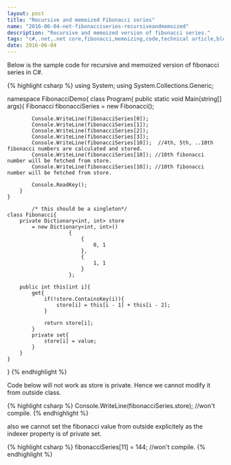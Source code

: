 ```yaml
---
layout: post
title: "Recursive and memoized Fibonacci series"
name: "2016-06-04-net-fibonacciseries-recursiveandmemoized"
description: "Recursive and memoized version of fibonacci series."
tags: "c#,.net,.net core,fibonacci,memoizing,code,technical article,blog,post"
date: 2016-06-04
---
```


<p>Below is the sample code for recursive and memoized version of fibonacci series in C#. </p>


{% highlight csharp %}
using System;
using System.Collections.Generic;

namespace FibonacciDemo{
	class Program{
		public static void Main(string[] args){
			Fibonacci fibonacciSeries = new Fibonacci();
		
			Console.WriteLine(fibonacciSeries[0]);
			Console.WriteLine(fibonacciSeries[1]);
			Console.WriteLine(fibonacciSeries[2]);
			Console.WriteLine(fibonacciSeries[3]);						
			Console.WriteLine(fibonacciSeries[10]);	 //4th, 5th, ..10th fibonacci numbers are calculated and stored.							
			Console.WriteLine(fibonacciSeries[10]); //10th fibonacci number will be fetched from store.
			Console.WriteLine(fibonacciSeries[10]); //10th fibonacci number will be fetched from store.
			
			Console.ReadKey();
		}
	}
	
            /* this should be a singleton*/
	class Fibonacci{
		private Dictionary<int, int> store 
			= new Dictionary<int, int>()
						{
							{
								0, 1	
							},
							{
								1, 1	
							}
						};
	    														
		public int this[int i]{
			get{				
				if(!store.ContainsKey(i)){
					store[i] = this[i - 1] + this[i - 2];
				}
				
				return store[i];
			}
			private set{
				store[i] = value;
			}
		}
	}
}
{% endhighlight %}


<p>Code below will not work as store is private. Hence we cannot modify it from outside class.</p>
{% highlight csharp %}
			Console.WriteLine(fibonacciSeries.store);    //won't compile.
{% endhighlight %}

<p>also we cannot set the fibonacci value from outside explicitely as the indexer property is of private set.</p>
{% highlight csharp %}
			fibonacciSeries[11] = 144;   //won't compile.
{% endhighlight %}